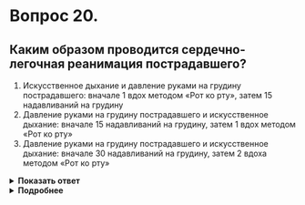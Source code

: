# Вопрос 20.

## Каким образом проводится сердечно-легочная реанимация пострадавшего?

1. Искусственное дыхание и давление руками на грудину пострадавшего: вначале 1 вдох методом «Рот ко рту», затем 15 надавливаний на грудину
2. Давление руками на грудину пострадавшего и искусственное дыхание: вначале 15 надавливаний на грудину, затем 1 вдох методом «Рот ко рту»
3. Давление руками на грудину пострадавшего и искусственное дыхание: вначале 30 надавливаний на грудину, затем 2 вдоха методом «Рот ко рту»

<details>
<summary><b>Показать ответ</b></summary>
Правильный ответ: 3
</details>
<details>
<summary><b>Подробнее</b></summary>
При проведении сердечно-легочной реанимации пострадавший должен лежать на твердой поверхности. Начинают реанимацию с давления руками на грудину пострадавшего. После 30 надавливаний на грудину проводят искусственное дыхание – 2 вдоха методом «Рот ко рту». При проведении искусственного дыхания рекомендуется использовать устройство «Рот-Устройство-Рот», входящее в состав аптечки.
</details>